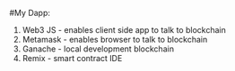 #My Dapp:

1. Web3 JS - enables client side app to talk to blockchain
2. Metamask - enables browser to talk to blockchain
3. Ganache - local development blockchain
4. Remix - smart contract IDE
